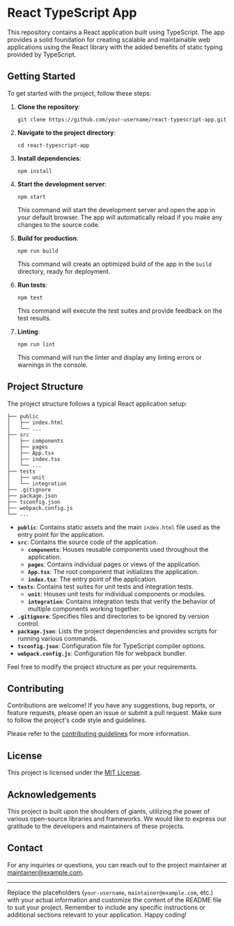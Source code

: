 # React TypeScript App

This repository contains a React application built using TypeScript. The app provides a solid foundation for creating scalable and maintainable web applications using the React library with the added benefits of static typing provided by TypeScript.

## Getting Started

To get started with the project, follow these steps:

1. **Clone the repository**:
   ```
   git clone https://github.com/your-username/react-typescript-app.git
   ```

2. **Navigate to the project directory**:
   ```
   cd react-typescript-app
   ```

3. **Install dependencies**:
   ```
   npm install
   ```

4. **Start the development server**:
   ```
   npm start
   ```

   This command will start the development server and open the app in your default browser. The app will automatically reload if you make any changes to the source code.

5. **Build for production**:
   ```
   npm run build
   ```

   This command will create an optimized build of the app in the `build` directory, ready for deployment.

6. **Run tests**:
   ```
   npm test
   ```

   This command will execute the test suites and provide feedback on the test results.

7. **Linting**:
   ```
   npm run lint
   ```

   This command will run the linter and display any linting errors or warnings in the console.

## Project Structure

The project structure follows a typical React application setup:

```
├── public
│   ├── index.html
│   └── ...
├── src
│   ├── components
│   ├── pages
│   ├── App.tsx
│   ├── index.tsx
│   └── ...
├── tests
│   ├── unit
│   └── integration
├── .gitignore
├── package.json
├── tsconfig.json
├── webpack.config.js
└── ...
```

- **`public`**: Contains static assets and the main `index.html` file used as the entry point for the application.
- **`src`**: Contains the source code of the application.
  - **`components`**: Houses reusable components used throughout the application.
  - **`pages`**: Contains individual pages or views of the application.
  - **`App.tsx`**: The root component that initializes the application.
  - **`index.tsx`**: The entry point of the application.
- **`tests`**: Contains test suites for unit tests and integration tests.
  - **`unit`**: Houses unit tests for individual components or modules.
  - **`integration`**: Contains integration tests that verify the behavior of multiple components working together.
- **`.gitignore`**: Specifies files and directories to be ignored by version control.
- **`package.json`**: Lists the project dependencies and provides scripts for running various commands.
- **`tsconfig.json`**: Configuration file for TypeScript compiler options.
- **`webpack.config.js`**: Configuration file for webpack bundler.

Feel free to modify the project structure as per your requirements.

## Contributing

Contributions are welcome! If you have any suggestions, bug reports, or feature requests, please open an issue or submit a pull request. Make sure to follow the project's code style and guidelines.

Please refer to the [contributing guidelines](CONTRIBUTING.md) for more information.

## License

This project is licensed under the [MIT License](LICENSE).

## Acknowledgements

This project is built upon the shoulders of giants, utilizing the power of various open-source libraries and frameworks. We would like to express our gratitude to the developers and maintainers of these projects.

## Contact

For any inquiries or questions, you can reach out to the project maintainer at [maintainer@example.com](mailto:maintainer@example.com).

---
Replace the placeholders (`your-username`, `maintainer@example.com`, etc.) with your actual information and customize the content of the README file to suit your project. Remember to include any specific instructions or additional sections relevant to your application. Happy coding!
